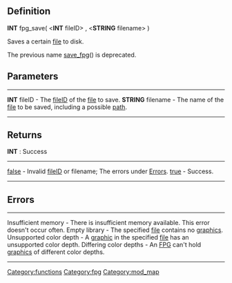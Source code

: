 Definition
----------

**INT** fpg\_save( &lt;**INT** fileID&gt; , &lt;**STRING** filename&gt;
)

Saves a certain [file](file "wikilink") to disk.

The previous name [save\_fpg](save_fpg "wikilink")() is deprecated.

Parameters
----------

  --------------------- ------------------------------------------------------------------------------------------------------
  **INT** fileID        - The [fileID](fileID "wikilink") of the [file](file "wikilink") to save.
  **STRING** filename   - The name of the [file](file "wikilink") to be saved, including a possible [path](path "wikilink").
  --------------------- ------------------------------------------------------------------------------------------------------

Returns
-------

**INT** : Success

  --------------------------- ---------------------------------------------------------------------------------------------------
  [false](false "wikilink")   - Invalid [fileID](fileID "wikilink") or filename; The errors under [Errors](#Errors "wikilink").
  [true](true "wikilink")     - Success.
  --------------------------- ---------------------------------------------------------------------------------------------------

Errors
------

  ------------------------- ------------------------------------------------------------------------------------------------------------
  Insufficient memory       - There is insufficient memory available. This error doesn't occur often.
  Empty library             - The specified [file](file "wikilink") contains no [graphics](graphic "wikilink").
  Unsupported color depth   - A [graphic](graphic "wikilink") in the specified [file](file "wikilink") has an unsupported color depth.
  Differing color depths    - An [FPG](FPG "wikilink") can't hold [graphics](graphic "wikilink") of different color depths.
  ------------------------- ------------------------------------------------------------------------------------------------------------

<Category:functions> <Category:fpg> <Category:mod_map>
